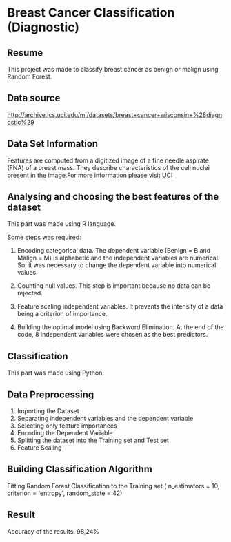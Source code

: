 # Breast Cancer Classification (Diagnostic)

## Resume
  This project was made to classify breast cancer as benign or malign using Random Forest.
  
## Data source
  http://archive.ics.uci.edu/ml/datasets/breast+cancer+wisconsin+%28diagnostic%29

## Data Set Information
  Features are computed from a digitized image of a fine needle aspirate (FNA) of a breast mass. They describe characteristics of the cell nuclei present in the image.For more information please visit [UCI](http://archive.ics.uci.edu/ml/machine-learning-databases/breast-cancer-wisconsin/wdbc.names "the new site")
  
## Analysing and choosing the best features of the dataset

This part was made using R language.

Some steps was required: 

  1. Encoding categorical data. The dependent variable (Benign = B and Malign = M) is alphabetic and the independent variables are numerical. So, it was necessary to change the dependent variable into numerical values.
  
  2. Counting null values. This step is important because no data can be rejected.
  
  3. Feature scaling independent variables. It prevents the intensity of a data being a criterion of importance.
  
  4. Building the optimal model using Backword Elimination. At the end of the code, 8 independent variables were chosen as the best predictors.
  
## Classification

This part was made using Python.

## Data Preprocessing
 
 1. Importing the Dataset
 2. Separating independent variables and the dependent variable
 3. Selecting only feature importances
 4. Encoding the Dependent Variable
 5. Splitting the dataset into the Training set and Test set
 6. Feature Scaling
  
## Building Classification Algorithm

Fitting Random Forest Classification to the Training set ( n_estimators = 10, criterion = 'entropy', random_state = 42) 

## Result

Accuracy of the results: 98,24%
